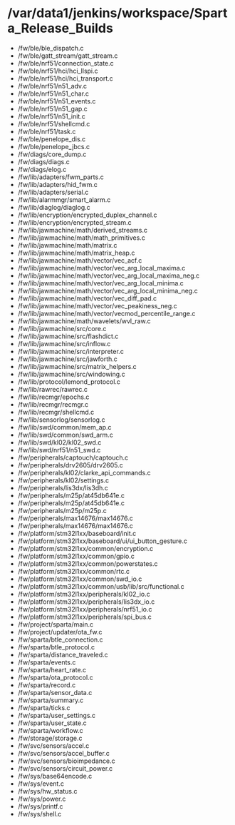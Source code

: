 # /var/data1/jenkins/workspace/Sparta_Release_Builds

- /fw/ble/ble_dispatch.c
- /fw/ble/gatt_stream/gatt_stream.c
- /fw/ble/nrf51/connection_state.c
- /fw/ble/nrf51/hci/hci_llspi.c
- /fw/ble/nrf51/hci/hci_transport.c
- /fw/ble/nrf51/n51_adv.c
- /fw/ble/nrf51/n51_char.c
- /fw/ble/nrf51/n51_events.c
- /fw/ble/nrf51/n51_gap.c
- /fw/ble/nrf51/n51_init.c
- /fw/ble/nrf51/shellcmd.c
- /fw/ble/nrf51/task.c
- /fw/ble/penelope_dis.c
- /fw/ble/penelope_jbcs.c
- /fw/diags/core_dump.c
- /fw/diags/diags.c
- /fw/diags/elog.c
- /fw/lib/adapters/fwm_parts.c
- /fw/lib/adapters/hid_fwm.c
- /fw/lib/adapters/serial.c
- /fw/lib/alarmmgr/smart_alarm.c
- /fw/lib/diaglog/diaglog.c
- /fw/lib/encryption/encrypted_duplex_channel.c
- /fw/lib/encryption/encrypted_stream.c
- /fw/lib/jawmachine/math/derived_streams.c
- /fw/lib/jawmachine/math/math_primitives.c
- /fw/lib/jawmachine/math/matrix.c
- /fw/lib/jawmachine/math/matrix_heap.c
- /fw/lib/jawmachine/math/vector/vec_acf.c
- /fw/lib/jawmachine/math/vector/vec_arg_local_maxima.c
- /fw/lib/jawmachine/math/vector/vec_arg_local_maxima_neg.c
- /fw/lib/jawmachine/math/vector/vec_arg_local_minima.c
- /fw/lib/jawmachine/math/vector/vec_arg_local_minima_neg.c
- /fw/lib/jawmachine/math/vector/vec_diff_pad.c
- /fw/lib/jawmachine/math/vector/vec_peakiness_neg.c
- /fw/lib/jawmachine/math/vector/vecmod_percentile_range.c
- /fw/lib/jawmachine/math/wavelets/wvl_raw.c
- /fw/lib/jawmachine/src/core.c
- /fw/lib/jawmachine/src/flashdict.c
- /fw/lib/jawmachine/src/inflow.c
- /fw/lib/jawmachine/src/interpreter.c
- /fw/lib/jawmachine/src/jawforth.c
- /fw/lib/jawmachine/src/matrix_helpers.c
- /fw/lib/jawmachine/src/windowing.c
- /fw/lib/protocol/lemond_protocol.c
- /fw/lib/rawrec/rawrec.c
- /fw/lib/recmgr/epochs.c
- /fw/lib/recmgr/recmgr.c
- /fw/lib/recmgr/shellcmd.c
- /fw/lib/sensorlog/sensorlog.c
- /fw/lib/swd/common/mem_ap.c
- /fw/lib/swd/common/swd_arm.c
- /fw/lib/swd/kl02/kl02_swd.c
- /fw/lib/swd/nrf51/n51_swd.c
- /fw/peripherals/captouch/captouch.c
- /fw/peripherals/drv2605/drv2605.c
- /fw/peripherals/kl02/clarke_api_commands.c
- /fw/peripherals/kl02/settings.c
- /fw/peripherals/lis3dx/lis3dh.c
- /fw/peripherals/m25p/at45db641e.c
- /fw/peripherals/m25p/at45db641e.c
- /fw/peripherals/m25p/m25p.c
- /fw/peripherals/max14676/max14676.c
- /fw/peripherals/max14676/max14676.c
- /fw/platform/stm32l1xx/baseboard/init.c
- /fw/platform/stm32l1xx/baseboard/ui/ui_button_gesture.c
- /fw/platform/stm32l1xx/common/encryption.c
- /fw/platform/stm32l1xx/common/gpio.c
- /fw/platform/stm32l1xx/common/powerstates.c
- /fw/platform/stm32l1xx/common/rtc.c
- /fw/platform/stm32l1xx/common/swd_io.c
- /fw/platform/stm32l1xx/common/usb/lib/src/functional.c
- /fw/platform/stm32l1xx/peripherals/kl02_io.c
- /fw/platform/stm32l1xx/peripherals/lis3dx_io.c
- /fw/platform/stm32l1xx/peripherals/nrf51_io.c
- /fw/platform/stm32l1xx/peripherals/spi_bus.c
- /fw/project/sparta/main.c
- /fw/project/updater/ota_fw.c
- /fw/sparta/btle_connection.c
- /fw/sparta/btle_protocol.c
- /fw/sparta/distance_traveled.c
- /fw/sparta/events.c
- /fw/sparta/heart_rate.c
- /fw/sparta/ota_protocol.c
- /fw/sparta/record.c
- /fw/sparta/sensor_data.c
- /fw/sparta/summary.c
- /fw/sparta/ticks.c
- /fw/sparta/user_settings.c
- /fw/sparta/user_state.c
- /fw/sparta/workflow.c
- /fw/storage/storage.c
- /fw/svc/sensors/accel.c
- /fw/svc/sensors/accel_buffer.c
- /fw/svc/sensors/bioimpedance.c
- /fw/svc/sensors/circuit_power.c
- /fw/sys/base64encode.c
- /fw/sys/event.c
- /fw/sys/hw_status.c
- /fw/sys/power.c
- /fw/sys/printf.c
- /fw/sys/shell.c
